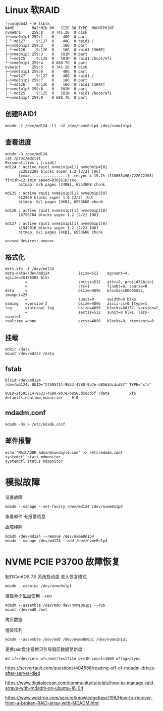 # Linux 软RAID


```
[root@db43 ~]# lsblk 
NAME        MAJ:MIN RM   SIZE RO TYPE  MOUNTPOINT
nvme0n1     259:0    0 745.2G  0 disk  
├─nvme0n1p1 259:1    0    40G  0 part  
│ └─md127     9:127  0    40G  0 raid1 /
├─nvme0n1p2 259:2    0    16G  0 part  
│ └─md126     9:126  0    16G  0 raid1 [SWAP]
├─nvme0n1p3 259:3    0   501M  0 part  
│ └─md125     9:125  0   501M  0 raid1 /boot/efi
└─nvme0n1p4 259:4    0 688.7G  0 part  
nvme1n1     259:5    0 745.2G  0 disk  
├─nvme1n1p1 259:6    0    40G  0 part  
│ └─md127     9:127  0    40G  0 raid1 /
├─nvme1n1p2 259:7    0    16G  0 part  
│ └─md126     9:126  0    16G  0 raid1 [SWAP]
├─nvme1n1p3 259:8    0   501M  0 part  
│ └─md125     9:125  0   501M  0 raid1 /boot/efi
└─nvme1n1p4 259:9    0 688.7G  0 part  
```

## 创建RAID1
```
mdadm -C /dev/md124 -l1 -n2 /dev/nvme0n1p4 /dev/nvme1n1p4
```
## 查看进度
```
mdadm -D /dev/md124
cat /proc/mdstat 
Personalities : [raid1] 
md124 : active raid1 nvme1n1p4[1] nvme0n1p4[0]
      722022208 blocks super 1.2 [2/2] [UU]
      [===>.................]  resync = 15.2% (110058496/722022208) finish=12.1min speed=838161K/sec
      bitmap: 6/6 pages [24KB], 65536KB chunk

md125 : active raid1 nvme1n1p3[1] nvme0n1p3[0]
      512960 blocks super 1.0 [2/2] [UU]
      bitmap: 0/1 pages [0KB], 65536KB chunk

md126 : active raid1 nvme1n1p2[1] nvme0n1p2[0]
      16758784 blocks super 1.2 [2/2] [UU]
      
md127 : active raid1 nvme1n1p1[1] nvme0n1p1[0]
      41942016 blocks super 1.2 [2/2] [UU]
      bitmap: 0/1 pages [0KB], 65536KB chunk

unused devices: <none>
```
## 格式化
```
mkfs.xfs -f /dev/md124
meta-data=/dev/md124             isize=512    agcount=4, agsize=45126388 blks
         =                       sectsz=512   attr=2, projid32bit=1
         =                       crc=1        finobt=0, sparse=0
data     =                       bsize=4096   blocks=180505552, imaxpct=25
         =                       sunit=0      swidth=0 blks
naming   =version 2              bsize=4096   ascii-ci=0 ftype=1
log      =internal log           bsize=4096   blocks=88137, version=2
         =                       sectsz=512   sunit=0 blks, lazy-count=1
realtime =none                   extsz=4096   blocks=0, rtextents=0
```
## 挂载
```
mdkir /data
mount /dev/md124 /data
```
## fstab
```
blkid /dev/md124
/dev/md124: UUID="2f595714-9533-4580-9b7e-b8563dcdcd5f" TYPE="xfs" 

UUID=2f595714-9533-4580-9b7e-b8563dcdcd5f /data         xfs defaults,noatime,nobarrier    0 0
```
## mdadm.conf
```
mdadm -Ds > /etc/mdadm.conf
```
## 邮件报警
```
echo "MAILADDR admin@sundayle.com" >> /etc/mdadm.conf
systemctl start mdmonitor
systemctl status mdmonitor
```
# 模拟故障
设置故障
```
mdadm --manage --set-faulty /dev/md124 /dev/nvme0n1p4 
```
查看邮件 有报警信息

故障移除
```
mdadm /dev/md124 --remove /dev/nvme0n1p4
mdadm --manage /dev/md124 --add /dev/nvme0n1p4
```


# NVME PCIE P3700 故障恢复

制作CentOS 7.5 系统启动盘
进入恢复模式
```
mdadm --examine /dev/nvme0n1p1
```

挂载单个磁盘使用 --run
```
mdadm --assemble /dev/md0 dev/nvme0n1p1 --run
mount /dev/md0 /mnt
```
拷贝数据  

组装阵列
```
mdadm --assemble /dev/md0 /dev/nvme0n0p1 /dev/nvme1n1p1
```

更换raid盘注意拷贝引导扇区数据至新盘
```
dd if=/dev/zero of=/mnt/testfile bs=1M count=1000 oflag=dsync
```

https://serverfault.com/questions/404586/reading-off-of-mdadm-drives-after-server-died

https://www.digitalocean.com/community/tutorials/how-to-manage-raid-arrays-with-mdadm-on-ubuntu-16-04

https://www.woktron.com/secure/knowledgebase/196/How-to-recover-from-a-broken-RAID-array-with-MDADM.html